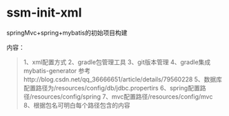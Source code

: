 # ssm-init-xml

springMvc+spring+mybatis的初始项目构建

内容：
> 1、xml配置方式
> 2、gradle包管理工具
> 3、git版本管理
> 4、gradle集成mybatis-generator   参考http://blog.csdn.net/qq_36666651/article/details/79560228
> 5、数据库配置路径为/resources/config/db/jdbc.propertirs
> 6、spring配置路径/resources/config/spring
> 7、mvc配置路径/resources/config/mvc
> 8、根据包名可明白每个路径包含的内容
